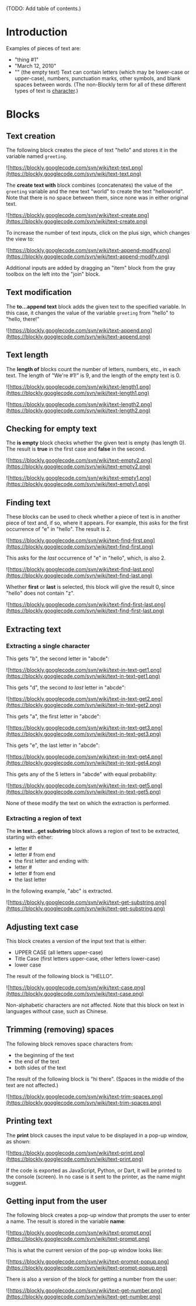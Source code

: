 (TODO: Add table of contents.)

# Introduction

Examples of pieces of text are:
  * "thing #1"
  * "March 12, 2010"
  * "" (the empty text)
Text can contain letters (which may be lower-case or upper-case), numbers, punctuation marks, other symbols, and blank spaces between words.  (The non-Blockly term for all of these different types of text is [character](https://en.wikipedia.org/wiki/Character_(computing)).)

# Blocks

## Text creation
The following block creates the piece of text "hello" and stores it in the variable named ` greeting `.

![https://blockly.googlecode.com/svn/wiki/text-text.png](https://blockly.googlecode.com/svn/wiki/text-text.png)

The **create text with** block combines (concatenates) the value of the ` greeting ` variable and the new text "world" to create the text "helloworld".  Note that there is no space between them, since none was in either original text.

![https://blockly.googlecode.com/svn/wiki/text-create.png](https://blockly.googlecode.com/svn/wiki/text-create.png)

To increase the number of text inputs, click on the plus sign, which changes the view to:

![https://blockly.googlecode.com/svn/wiki/text-append-modify.png](https://blockly.googlecode.com/svn/wiki/text-append-modify.png)

Additional inputs are added by dragging an "item" block from the gray toolbox on the left into the "join" block.

## Text modification

The **to...append text** block adds the given text to the specified variable.  In this case, it changes the value of the variable ` greeting ` from "hello" to "hello, there!"

![https://blockly.googlecode.com/svn/wiki/text-append.png](https://blockly.googlecode.com/svn/wiki/text-append.png)


## Text length

The **length of** blocks count the number of letters, numbers, etc., in each text.  The length of "We're #1!" is 9, and the length of the empty text is 0.

![https://blockly.googlecode.com/svn/wiki/text-length1.png](https://blockly.googlecode.com/svn/wiki/text-length1.png)

![https://blockly.googlecode.com/svn/wiki/text-length2.png](https://blockly.googlecode.com/svn/wiki/text-length2.png)

## Checking for empty text
The **is empty** block checks whether the given text is empty (has length 0).  The result is **true** in the first case and **false** in the second.

![https://blockly.googlecode.com/svn/wiki/text-empty2.png](https://blockly.googlecode.com/svn/wiki/text-empty2.png)

![https://blockly.googlecode.com/svn/wiki/text-empty1.png](https://blockly.googlecode.com/svn/wiki/text-empty1.png)

## Finding text

These blocks can be used to check whether a piece of text is in another piece of text and, if so, where it appears.  For example, this asks for the first occurrence of "e" in "hello".  The result is 2.

![https://blockly.googlecode.com/svn/wiki/text-find-first.png](https://blockly.googlecode.com/svn/wiki/text-find-first.png)

This asks for the _last_ occurrence of "e" in "hello", which, is also 2.

![https://blockly.googlecode.com/svn/wiki/text-find-last.png](https://blockly.googlecode.com/svn/wiki/text-find-last.png)

Whether **first** or **last** is selected, this block will give the result 0, since "hello" does not contain "z".

![https://blockly.googlecode.com/svn/wiki/text-find-first-last.png](https://blockly.googlecode.com/svn/wiki/text-find-first-last.png)

## Extracting text

### Extracting a single character

This gets "b", the second letter in "abcde":

![https://blockly.googlecode.com/svn/wiki/text-in-text-get1.png](https://blockly.googlecode.com/svn/wiki/text-in-text-get1.png)

This gets "d", the second _to last_ letter in "abcde":

![https://blockly.googlecode.com/svn/wiki/text-in-text-get2.png](https://blockly.googlecode.com/svn/wiki/text-in-text-get2.png)

This gets "a", the first letter in "abcde":

![https://blockly.googlecode.com/svn/wiki/text-in-text-get3.png](https://blockly.googlecode.com/svn/wiki/text-in-text-get3.png)

This gets "e", the last letter in "abcde":

![https://blockly.googlecode.com/svn/wiki/text-in-text-get4.png](https://blockly.googlecode.com/svn/wiki/text-in-text-get4.png)

This gets any of the 5 letters in "abcde" with equal probability:

![https://blockly.googlecode.com/svn/wiki/text-in-text-get5.png](https://blockly.googlecode.com/svn/wiki/text-in-text-get5.png)

None of these modify the text on which the extraction is performed.

### Extracting a region of text

The **in text...get substring** block allows a region of text to be extracted, starting with either:
  * letter #
  * letter # from end
  * the first letter
and ending with:
  * letter #
  * letter # from end
  * the last letter

In the following example, "abc" is extracted.

![https://blockly.googlecode.com/svn/wiki/text-get-substring.png](https://blockly.googlecode.com/svn/wiki/text-get-substring.png)

## Adjusting text case

This block creates a version of the input text that is either:
  * UPPER CASE (all letters upper-case)
  * Title Case (first letters upper-case, other letters lower-case)
  * lower case

The result of the following block is "HELLO".

![https://blockly.googlecode.com/svn/wiki/text-case.png](https://blockly.googlecode.com/svn/wiki/text-case.png)

Non-alphabetic characters are not affected.  Note that this block on text in languages without case, such as Chinese.

## Trimming (removing) spaces

The following block removes space characters from:
  * the beginning of the text
  * the end of the text
  * both sides of the text

The result of the following block is "hi   there".  (Spaces in the middle of the text are not affected.)

![https://blockly.googlecode.com/svn/wiki/text-trim-spaces.png](https://blockly.googlecode.com/svn/wiki/text-trim-spaces.png)

## Printing text

The **print** block causes the input value to be displayed in a pop-up window, as shown:

![https://blockly.googlecode.com/svn/wiki/text-print.png](https://blockly.googlecode.com/svn/wiki/text-print.png)

If the code is exported as JavaScript, Python, or Dart, it will be printed to the console (screen).  In no case is it sent to the printer, as the name might suggest.

## Getting input from the user

The following block creates a pop-up window that prompts the user to enter a name.  The result is stored in the variable **name**:

![https://blockly.googlecode.com/svn/wiki/text-prompt.png](https://blockly.googlecode.com/svn/wiki/text-prompt.png)

This is what the current version of the pop-up window looks like:

![https://blockly.googlecode.com/svn/wiki/text-prompt-popup.png](https://blockly.googlecode.com/svn/wiki/text-prompt-popup.png)

There is also a version of the block for getting a number from the user:

![https://blockly.googlecode.com/svn/wiki/text-get-number.png](https://blockly.googlecode.com/svn/wiki/text-get-number.png)